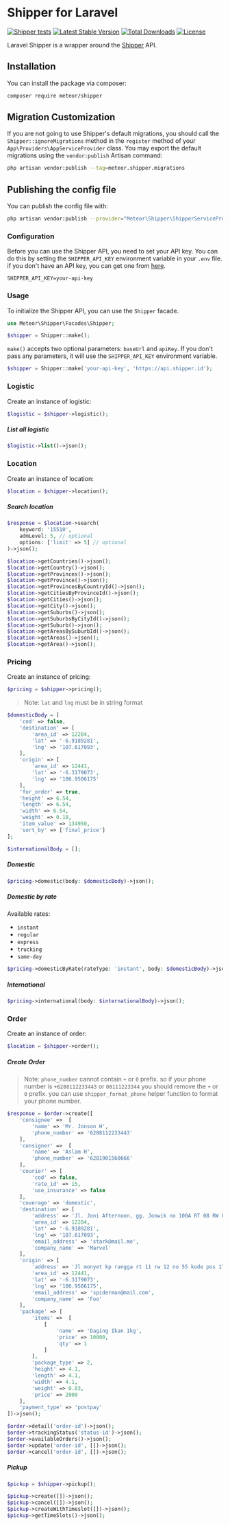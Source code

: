 # Shipper for Laravel

[![Shipper tests](https://github.com/meteorid-labs/laravel-shipper/actions/workflows/tests.yml/badge.svg)](https://github.com/meteorid-labs/laravel-shipper/actions/workflows/tests.yml)
[![Latest Stable Version](https://poser.pugx.org/meteor/shipper/v/stable)](https://packagist.org/packages/meteor/shipper)
[![Total Downloads](https://poser.pugx.org/meteor/shipper/downloads)](https://packagist.org/packages/meteor/shipper)
[![License](https://poser.pugx.org/meteor/shipper/license)](https://packagist.org/packages/meteor/shipper)

Laravel Shipper is a wrapper around the [Shipper](https://shipper.id) API.

## Installation

You can install the package via composer:

```bash
composer require meteor/shipper
```

## Migration Customization

If you are not going to use Shipper's default migrations, you should call the `Shipper::ignoreMigrations` method in the `register` method of your `App\Providers\AppServiceProvider` class. You may export the default migrations using the `vendor:publish` Artisan command:

```bash
php artisan vendor:publish --tag=meteor.shipper.migrations
```

## Publishing the config file

You can publish the config file with:

```bash
php artisan vendor:publish --provider="Meteor\Shipper\ShipperServiceProvider" --tag="meteor.shipper.config"
```

### Configuration

Before you can use the Shipper API, you need to set your API key. You can do this by setting the `SHIPPER_API_KEY` environment variable in your `.env` file. if you don't have an API key, you can get one from [here](https://shipper.id).

```dotenv
SHIPPER_API_KEY=your-api-key
```

### Usage

To initialize the Shipper API, you can use the `Shipper` facade.

```php
use Meteor\Shipper\Facades\Shipper;

$shipper = Shipper::make();
```

`make()` accepts two optional parameters: `baseUrl` and `apiKey`. If you don't pass any parameters, it will use the `SHIPPER_API_KEY` environment variable.

```php
$shipper = Shipper::make('your-api-key', 'https://api.shipper.id');
```

### Logistic

Create an instance of logistic:

```php
$logistic = $shipper->logistic();
```

##### List all logistic

```php
$logistic->list()->json();
```

### Location

Create an instance of location:

```php
$location = $shipper->location();
```

##### Search location

```php
$response = $location->search(
    keyword: '15510',
    admLevel: 5, // optional
    options: ['limit' => 5] // optional
)->json();
```

```php
$location->getCountries()->json();
$location->getCountry()->json();
$location->getProvinces()->json();
$location->getProvince()->json();
$location->getProvincesByCountryId()->json();
$location->getCitiesByProvinceId()->json();
$location->getCities()->json();
$location->getCity()->json();
$location->getSuburbs()->json();
$location->getSuburbsByCityId()->json();
$location->getSuburb()->json();
$location->getAreasBySuburbId()->json();
$location->getAreas()->json();
$location->getArea()->json();
```

### Pricing

Create an instance of pricing:

```php
$pricing = $shipper->pricing();
```

> Note: `lat` and `lng` must be in string format

```php
$domesticBody = [
    'cod' => false,
    'destination' => [
        'area_id' => 12284,
        'lat' => '-6.9189281',
        'lng' => '107.617093',
    ],
    'origin' => [
        'area_id' => 12441,
        'lat' => '-6.3179073',
        'lng' => '106.9506175'
    ],
    'for_order' => true,
    'height' => 6.54,
    'length' => 6.54,
    'width' => 6.54,
    'weight' => 0.18,
    'item_value' => 134950,
    'sort_by' => ['final_price']
];

$internationalBody = [];
```

##### Domestic

```php
$pricing->domestic(body: $domesticBody)->json();
```

##### Domestic by rate

Available rates:

- `instant`
- `regular`
- `express`
- `trucking`
- `same-day`

```php
$pricing->domesticByRate(rateType: 'instant', body: $domesticBody)->json();
```

##### International

```php
$pricing->international(body: $internationalBody)->json();
```

### Order

Create an instance of order:

```php
$location = $shipper->order();
```

##### Create Order

> Note: `phone_number` cannot contain `+` or `0` prefix. so if your phone number is `+6288112233443` or `08111223344` you should remove the `+` or `0` prefix. you can use `shipper_format_phone` helper function to format your phone number.

```php
$response = $order->create([
    'consignee' =>  [
        'name' => 'Mr. Jonson H',
        'phone_number' => '6288112233443'
    ],
    'consigner' =>  [
        'name' => 'Aslam H',
        'phone_number' => '6281901560666'
    ],
    'courier' => [
        'cod' => false,
        'rate_id' => 15,
        'use_insurance' => false
    ],
    'coverage' => 'domestic',
    'destination' => [
        'address' => 'Jl. Joni Afternoon, gg. Jonwik no 100A RT 08 RW 07 Kec. Sumur Bawah, Kota Melati, Jawa Jonggol, 50112',
        'area_id' => 12284,
        'lat' => '-6.9189281',
        'lng' => '107.617093',
        'email_address' => 'stark@mail.me',
        'company_name' => 'Marvel'
    ],
    'origin' => [
        'address' => 'Jl monyet kp rangga rt 11 rw 12 no 55 kode pos 17445 kel. jatimakmur kec. jatisolo',
        'area_id' => 12441,
        'lat' => '-6.3179073',
        'lng' => '106.9506175',
        'email_address' => 'spiderman@mail.com',
        'company_name' => 'Foo'
    ],
    'package' => [
        'items' =>  [
            [
                'name' => 'Daging Ikan 1kg',
                'price' => 10000,
                'qty' => 1
            ]
        ],
        'package_type' => 2,
        'height' => 4.1,
        'length' => 4.1,
        'width' => 4.1,
        'weight' => 0.03,
        'price' => 2000
    ],
    'payment_type' => 'postpay'
])->json();
```

```php
$order->detail('order-id')->json();
$order->trackingStatus('status-id')->json();
$order->availableOrders()->json();
$order->update('order-id', [])->json();
$order->cancel('order-id', [])->json();
```

##### Pickup

```php
$pickup = $shipper->pickup();

$pickup->create([])->json();
$pickup->cancel([])->json();
$pickup->createWithTimeslot([])->json();
$pickup->getTimeSlots()->json();
```
